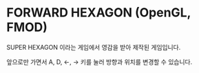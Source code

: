 # FORWARD HEXAGON (OpenGL, FMOD)
SUPER HEXAGON 이라는 게임에서 영감을 받아 제작된 게임입니다.


앞으로만 가면서 A, D, <-, -> 키를 눌러 방향과 위치를 변경할 수 있습니다.
